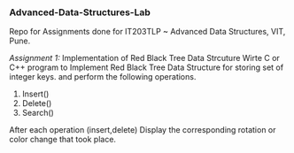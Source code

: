 ### Advanced-Data-Structures-Lab
Repo for Assignments done for IT203TLP ~ Advanced Data Structures, VIT, Pune.


*Assignment 1:*
Implementation of Red Black Tree Data Strcuture
Wirte C or C++ program to Implement Red Black Tree Data Structure for storing set of integer keys.
and perform the following operations.
1. Insert()
2. Delete()
3. Search()

After each operation (insert,delete) Display the corresponding rotation or color change that took place.
